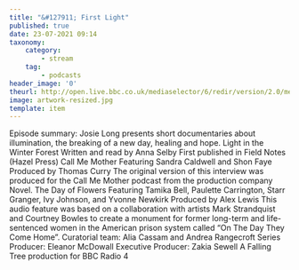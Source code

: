 ```yaml
---
title: "&#127911; First Light"
published: true
date: 23-07-2021 09:14
taxonomy:
    category:
        - stream
    tag:
        - podcasts
header_image: '0'
theurl: http://open.live.bbc.co.uk/mediaselector/6/redir/version/2.0/mediaset/audio-nondrm-download/proto/http/vpid/p09m8tmk.mp3
image: artwork-resized.jpg
template: item
--- 
```

Episode summary: Josie Long presents short documentaries about illumination, the breaking of a new day, healing and hope. Light in the Winter Forest Written and read by Anna Selby First published in Field Notes (Hazel Press) Call Me Mother Featuring Sandra Caldwell and Shon Faye Produced by Thomas Curry The original version of this interview was produced for the Call Me Mother podcast from the production company Novel. The Day of Flowers Featuring Tamika Bell, Paulette Carrington, Starr Granger, Ivy Johnson, and Yvonne Newkirk Produced by Alex Lewis This audio feature was based on a collaboration with artists Mark Strandquist and Courtney Bowles to create a monument for former long-term and life-sentenced women in the American prison system called “On The Day They Come Home”. Curatorial team: Alia Cassam and Andrea Rangecroft Series Producer: Eleanor McDowall Executive Producer: Zakia Sewell A Falling Tree production for BBC Radio 4
